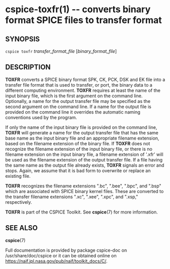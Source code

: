 cspice-toxfr(1) -- converts binary format SPICE files to transfer format
========================================================================

SYNOPSIS
--------
`cspice toxfr` _transfer_format_file_ [_binary_format_file_]


DESCRIPTION
-----------
**TOXFR** converts a SPICE binary format SPK, CK, PCK, DSK and EK file into
a transfer file format that is used to transfer, or port, the binary data to
a different computing environment. **TOXFR** requires at least the name of
the input binary file, which is the first argument on the command line.
Optionally, a name for the output transfer file may be specified as the
second argument on the command line. If a name for the output file is
provided on the command line it overrides the automatic naming conventions
used by the program.

If only the name of the input binary file is provided on the command line,
**TOXFR** will generate a name for the output transfer file that has the
same base name as the input binary file and an appropriate filename
extension, based on the filename extension of the binary file. If **TOXFR**
does not recognize the filename extension of the input binary file, or there
is no filename extension on the input binary file, a filename extension of
'.xfr' will be used as the filename extension of the output transfer file.
If a file having the same name as the output file already exists, **TOXFR**
signals an error and stops. Again, we assume that it is bad form to
overwrite or replace an existing file.

**TOXFR** recognizes the filename extensions ".bc", ".bee", ".bpc", and
".bsp" which are associated with SPICE binary kernel files. These are
converted to the transfer filename extensions ".xc", ".xee", ".xpc", and
".xsp," respectively.

**TOXFR** is part of the CSPICE Toolkit. See **cspice**(7) for more
information.


SEE ALSO
--------
**cspice**(7)

Full documentation is provided by package cspice-doc on /usr/share/doc/cspice
or it can be obtained online on https://naif.jpl.nasa.gov/pub/naif/toolkit_docs/C/.
